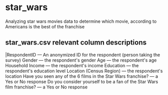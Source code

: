 # star_wars
Analyzing star wars movies data to determine which movie, according to Americans is the best of the franchise
## star_wars.csv relevant column descriptions
|RespondentID — An anonymized ID for the respondent (person taking the survey)
Gender — the respondent's gender
Age — the respondent's age
Household Income — the respondent's income
Education — the respondent's education level
Location (Census Region) — the respondent's location
Have you seen any of the 6 films in the Star Wars franchise? — a Yes or No response
Do you consider yourself to be a fan of the Star Wars film franchise? — a Yes or No response
